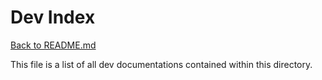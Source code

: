 # Dev Index

[Back to README.md](../README.md)

This file is a list of all dev documentations contained within this directory.